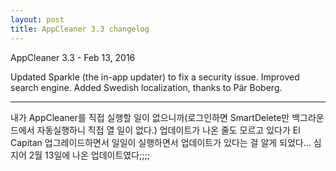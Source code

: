 ```yaml
---
layout: post
title: AppCleaner 3.3 changelog
---
```

AppCleaner 3.3 - Feb 13, 2016

Updated Sparkle (the in-app updater) to fix a security issue.
Improved search engine.
Added Swedish localization, thanks to Pär Boberg.

- - -

내가 AppCleaner를 직접 실행할 일이 없으니까(로그인하면 SmartDelete만 백그라운드에서 자동실행하니 직접 열 일이 없다.) 업데이트가 나온 줄도 모르고 있다가 El Capitan 업그레이드하면서 일일이 실행하면서 업데이트가 있다는 걸 알게 되었다... 심지어 2월 13일에 나온 업데이트였다;;;;